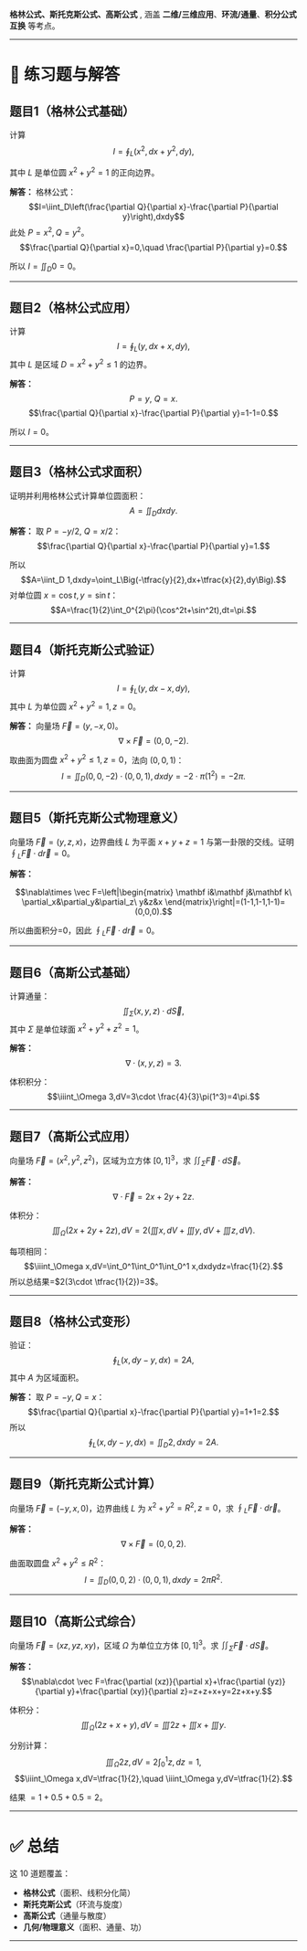 **格林公式、斯托克斯公式、高斯公式** , 涵盖 **二维/三维应用**、**环流/通量**、**积分公式互换** 等考点。

---

# 🌟 练习题与解答

## 题目1（格林公式基础）

计算
$$I=\oint_L (x^2,dx+y^2,dy),$$
  
其中 $L$ 是单位圆 $x^2+y^2=1$ 的正向边界。

**解答：**
格林公式：
$$I=\iint_D\left(\frac{\partial Q}{\partial x}-\frac{\partial P}{\partial y}\right),dxdy$$
此处 $P=x^2,Q=y^2$。
$$\frac{\partial Q}{\partial x}=0,\quad \frac{\partial P}{\partial y}=0.$$
  
所以 $I=\iint_D 0=0$。

---

## 题目2（格林公式应用）

计算
$$I=\oint_L (y,dx+x,dy),$$
其中 $L$ 是区域 $D={x^2+y^2\le 1}$ 的边界。

**解答：**
$$P=y,\ Q=x.$$
$$\frac{\partial Q}{\partial x}-\frac{\partial P}{\partial y}=1-1=0.$$
  
所以 $I=0$。

---

## 题目3（格林公式求面积）

证明并利用格林公式计算单位圆面积：
$$A=\iint_D dxdy.$$

**解答：**
取 $P=-y/2,\ Q=x/2$：
$$\frac{\partial Q}{\partial x}-\frac{\partial P}{\partial y}=1.$$
  
所以
$$A=\iint_D 1,dxdy=\oint_L\Big(-\tfrac{y}{2},dx+\tfrac{x}{2},dy\Big).$$
对单位圆 $x=\cos t,y=\sin t$：
$$A=\frac{1}{2}\int_0^{2\pi}(\cos^2t+\sin^2t),dt=\pi.$$

---

## 题目4（斯托克斯公式验证）

计算
$$I=\oint_L (y,dx-x,dy),$$
其中 $L$ 为单位圆 $x^2+y^2=1,z=0$。

**解答：**
向量场 $\vec F=(y,-x,0)$。
$$\nabla\times \vec F=(0,0,-2).$$
  
取曲面为圆盘 $x^2+y^2\le1,z=0$，法向 $(0,0,1)$：
$$I=\iint_D (0,0,-2)\cdot(0,0,1),dxdy=-2\cdot \pi(1^2)=-2\pi.$$

---

## 题目5（斯托克斯公式物理意义）

向量场 $\vec F=(y,z,x)$，边界曲线 $L$ 为平面 $x+y+z=1$ 与第一卦限的交线。证明 $\oint_L\vec F\cdot d\vec r=0$。

**解答：**

$$\nabla\times \vec F=\left|\begin{matrix} \mathbf i&\mathbf j&\mathbf k\ \partial_x&\partial_y&\partial_z\ y&z&x \end{matrix}\right|=(1-1,1-1,1-1)=(0,0,0).$$
  
所以曲面积分=0，因此 $\oint_L\vec F\cdot d\vec r=0$。

---

## 题目6（高斯公式基础）

计算通量：
$$\iint_\Sigma (x,y,z)\cdot d\vec S,$$
其中 $\Sigma$ 是单位球面 $x^2+y^2+z^2=1$。

**解答：**
$$\nabla\cdot(x,y,z)=3.$$
  
体积积分：
$$\iiint_\Omega 3,dV=3\cdot \frac{4}{3}\pi(1^3)=4\pi.$$

---

## 题目7（高斯公式应用）

向量场 $\vec F=(x^2,y^2,z^2)$，区域为立方体 $[0,1]^3$，求 $\iint_\Sigma \vec F\cdot d\vec S$。

**解答：**
$$\nabla\cdot \vec F=2x+2y+2z.$$
  
体积分：
$$\iiint_\Omega (2x+2y+2z),dV=2\left(\iiint x,dV+\iiint y,dV+\iiint z,dV\right).$$
  
每项相同：
$$\iiint_\Omega x,dV=\int_0^1\int_0^1\int_0^1 x,dxdydz=\frac{1}{2}.$$
所以总结果=$2(3\cdot \tfrac{1}{2})=3$。

---

## 题目8（格林公式变形）

验证：
$$\oint_L (x,dy-y,dx)=2A,$$
其中 $A$ 为区域面积。

**解答：**
取 $P=-y,Q=x$：
$$\frac{\partial Q}{\partial x}-\frac{\partial P}{\partial y}=1+1=2.$$
所以
$$\oint_L (x,dy-y,dx)=\iint_D 2,dxdy=2A.$$

---

## 题目9（斯托克斯公式计算）

向量场 $\vec F=(-y,x,0)$，边界曲线 $L$ 为 $x^2+y^2=R^2,z=0$，求 $\oint_L \vec F\cdot d\vec r$。

**解答：**
$$\nabla\times \vec F=(0,0,2).$$
  
曲面取圆盘 $x^2+y^2\le R^2$：
$$I=\iint_D (0,0,2)\cdot (0,0,1),dxdy=2\pi R^2.$$

---

## 题目10（高斯公式综合）

向量场 $\vec F=(xz,yz,xy)$，区域 $\Omega$ 为单位立方体 $[0,1]^3$。求 $\iint_\Sigma \vec F\cdot d\vec S$。

**解答：**
$$\nabla\cdot \vec F=\frac{\partial (xz)}{\partial x}+\frac{\partial (yz)}{\partial y}+\frac{\partial (xy)}{\partial z}=z+z+x+y=2z+x+y.$$
  
体积分：
$$\iiint_\Omega (2z+x+y),dV=\iiint 2z+\iiint x+\iiint y.$$
  
分别计算：
$$\iiint_\Omega 2z,dV=2\int_0^1 z,dz=1,$$
$$\iiint_\Omega x,dV=\tfrac{1}{2},\quad \iiint_\Omega y,dV=\tfrac{1}{2}.$$
  
结果 $=1+0.5+0.5=2$。

---

# ✅ 总结

这 10 道题覆盖：

* **格林公式**（面积、线积分化简）
* **斯托克斯公式**（环流与旋度）
* **高斯公式**（通量与散度）
* **几何/物理意义**（面积、通量、功）

---



